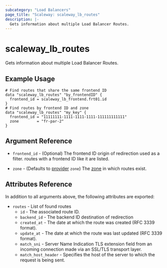 ```yaml
---
subcategory: "Load Balancers"
page_title: "Scaleway: scaleway_lb_routes"
description: |-
  Gets information about multiple Load Balancer Routes.
---
```


# scaleway_lb_routes

Gets information about multiple Load Balancer Routes.

## Example Usage

```hcl
# Find routes that share the same frontend ID
data "scaleway_lb_routes" "by_frontendID" {
  frontend_id = scaleway_lb_frontend.frt01.id
}
# Find routes by frontend ID and zone
data "scaleway_lb_routes" "my_key" {
  frontend_id = "11111111-1111-1111-1111-111111111111"
  zone        = "fr-par-2"
}
```

## Argument Reference

- `frontend_id` - (Optional) The frontend ID origin of redirection used as a filter. routes with a frontend ID like it are listed.

- `zone` - (Defaults to [provider](../index.md#zone) `zone`) The [zone](../guides/regions_and_zones.md#zones) in which routes exist.

## Attributes Reference

In addition to all arguments above, the following attributes are exported:

- `routes` - List of found routes
    - `id` - The associated route ID.
    - `backend_id` - The backend ID destination of redirection
    - `created_at` - The date at which the route was created (RFC 3339 format).
    - `update_at` - The date at which the route was last updated (RFC 3339 format).
    - `match_sni` - Server Name Indication TLS extension field from an incoming connection made via an SSL/TLS transport layer.
    - `match_host_header` - Specifies the host of the server to which the request is being sent.